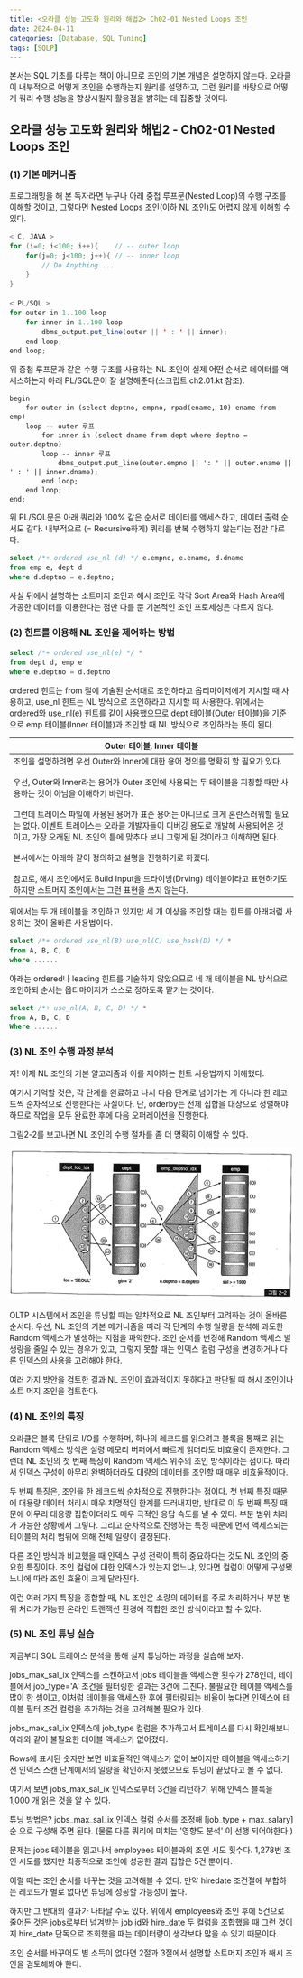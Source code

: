 ```yaml
---
title: <오라클 성능 고도화 원리와 해법2> Ch02-01 Nested Loops 조인
date: 2024-04-11
categories: [Database, SQL Tuning]
tags: [SQLP]
---
```


본서는 SQL 기초를 다루는 책이 아니므로 조인의 기본 개념은 설명하지 않는다. 오라클이 내부적으로 어떻게 조인을 수행하는지 원리를 설명하고, 그런 원리를 바탕으로 어떻게 쿼리 수행 성능을 향상시킬지 활용점을 밝히는 데 집중할 것이다.

## 오라클 성능 고도화 원리와 해법2 - Ch02-01 Nested Loops 조인

### (1) 기본 메커니즘

프로그래밍을 해 본 독자라면 누구나 아래 중첩 루프문(Nested Loop)의 수행 구조를 이해할 것이고, 그렇다면 Nested Loops 조인(이하 NL 조인)도 어렵지 않게 이해할 수 있다.

```java
< C, JAVA >
for (i=0; i<100; i++){    // -- outer loop
    for(j=0; j<100; j++){ // -- inner loop
	    // Do Anything ...
    }
}

< PL/SQL >
for outer in 1..100 loop
    for inner in 1..100 loop
        dbms_output.put_line(outer || ' : ' || inner);
    end loop;
end loop;
```

위 중첩 루프문과 같은 수행 구조를 사용하는 NL 조인이 실제 어떤 순서로 데이터를 액세스하는지 아래 PL/SQL문이 잘 설명해준다(스크립트 ch2.01.kt 참조).

```plsql
begin
    for outer in (select deptno, empno, rpad(ename, 10) ename from emp)
    loop -- outer 루프
        for inner in (select dname from dept where deptno = outer.deptno)
        loop -- inner 루프
            dbms_output.put_line(outer.empno || ': ' || outer.ename || ' : ' || inner.dname);
        end loop;
    end loop;
end;
```

위 PL/SQL문은 아래 쿼리와 100% 같은 순서로 데이터를 액세스하고, 데이터 출력 순서도 같다. 내부적으로 (= Recursive하게) 쿼리를 반복 수행하지 않는다는 점만 다르다.

```sql
select /*+ ordered use_nl (d) */ e.empno, e.ename, d.dname
from emp e, dept d
where d.deptno = e.deptno;
```

사실 뒤에서 설명하는 소트머지 조인과 해시 조인도 각각 Sort Area와 Hash Area에 가공한 데이터를 이용한다는 점만 다를 뿐 기본적인 조인 프로세싱은 다르지 않다.

### (2) 힌트를 이용해 NL 조인을 제어하는 방법

```sql
select /*+ ordered use_nl(e) */ *
from dept d, emp e
where e.deptno = d.deptno
```

ordered 힌트는 from 절에 기술된 순서대로 조인하라고 옵티마이저에게 지시할 때 사용하고, use_nl 힌트는 NL 방식으로 조인하라고 지시할 때 사용한다. 위에서는 ordered와 use_nl(e) 힌트를 같이 사용했으므로 dept 테이블(Outer 테이블)을 기준으로 emp 테이블(Inner 테이블)과 조인할 때 NL 방식으로 조인하라는 뜻이 된다.

| Outer 테이블, Inner 테이블                                                                                                                                                                                                                                                                                                                                                                                                                                                                                                                                                                                                                                               |
| ------------------------------------------------------------------------------------------------------------------------------------------------------------------------------------------------------------------------------------------------------------------------------------------------------------------------------------------------------------------------------------------------------------------------------------------------------------------------------------------------------------------------------------------------------------------------------------------------------------------------------------------------------------------------ |
| 조인을 설명하려면 우선 Outer와 Inner에 대한 용어 정의를 명확히 할 필요가 있다.<br><br>우선, Outer와 Inner라는 용어가 Outer 조인에 사용되는 두 테이블을 지칭할 때만 사용하는 것이 아님을 이해하기 바란다.<br><br>그런데 트레이스 파일에 사용된 용어가 표준 용어는 아니므로 크게 혼란스러워할 필요는 없다. 이벤트 트레이스는 오라클 개발자들이 디버깅 용도로 개발해 사용되어온 것이고, 가장 오래된 NL 조인의 틀에 맞추다 보니 그렇게 된 것이라고 이해하면 된다.<br><br>본서에서는 아래와 같이 정의하고 설명을 진행하기로 하겠다.<br><br>참고로, 해시 조인에서도 Build Input을 드라이빙(Drving) 테이블이라고 표현하기도 하지만 소트머지 조인에서는 그런 표현을 쓰지 않는다. |

위에서는 두 개 테이블을 조인하고 있지만 세 개 이상을 조인할 때는 힌트를 아래처럼 사용하는 것이 올바른 사용법이다.

```sql
select /*+ ordered use_nl(B) use_nl(C) use_hash(D) */ *
from A, B, C, D
where ......
```

아래는 ordered나 leading 힌트를 기술하지 않았으므로 네 개 테이블을 NL 방식으로 조인하되 순서는 옵티마이저가 스스로 정하도록 맡기는 것이다.

```sql
select /*+ use_nl(A, B, C, D) */ *
from A, B, C, D
Where ......
```

### (3) NL 조인 수행 과정 분석

자! 이제 NL 조인의 기본 알고리즘과 이를 제어하는 힌트 사용법까지 이해했다.

여기서 기억할 것은, 각 단계를 완료하고 나서 다음 단계로 넘어가는 게 아니라 한 레코드씩 순차적으로 진행한다는 사실이다. 단, orderby는 전체 집합을 대상으로 정렬해야 하므로 작업을 모두 완료한 후에 다음 오퍼레이션을 진행한다.

그림2-2를 보고나면 NL 조인의 수행 절차를 좀 더 명확히 이해할 수 있다.

![](/assets/images/sqlp/sqlp2-02-01-3-img2-2.png)

OLTP 시스템에서 조인을 튜닝할 때는 일차적으로 NL 조인부터 고려하는 것이 올바른 순서다. 우선, NL 조인의 기본 메커니즘을 따라 각 단계의 수행 일량을 분석해 과도한 Random 액세스가 발생하는 지점을 파악한다. 조인 순서를 변경해 Random 액세스 발생량을 줄일 수 있는 경우가 있고, 그렇지 못할 때는 인덱스 컬럼 구성을 변경하거나 다른 인덱스의 사용을 고려해야 한다.

여러 가지 방안을 검토한 결과 NL 조인이 효과적이지 못하다고 판단될 때 해시 조인이나 소트 머지 조인을 검토한다.

### (4) NL 조인의 특징

오라클은 블록 단위로 I/O를 수행하며, 하나의 레코드를 읽으려고 블록을 통째로 읽는 Random 액세스 방식은 설령 메모리 버퍼에서 빠르게 읽더라도 비효율이 존재한다. 그런데 NL 조인의 첫 번째 특징이 Random 액세스 위주의 조인 방식이라는 점이다. 따라서 인덱스 구성이 아무리 완벽하더라도 대량의 데이터를 조인할 때 매우 비효율적이다.

두 번째 특징은, 조인을 한 레코드씩 순차적으로 진행한다는 점이다. 첫 번째 특징 때문에 대용량 데이터 처리시 매우 치명적인 한계를 드러내지만, 반대로 이 두 번째 특징 때문에 아무리 대용량 집합이더라도 매우 극적인 응답 속도를 낼 수 있다. 부분 범위 처리가 가능한 상황에서 그렇다. 그리고 순차적으로 진행하는 특징 때문에 먼저 액세스되는 테이블의 처리 범위에 의해 전체 일량이 결정된다.

다른 조인 방식과 비교했을 때 인덱스 구성 전략이 특히 중요하다는 것도 NL 조인의 중요한 특징이다. 조인 컬럼에 대한 인덱스가 있는지 없느냐, 있다면 컬럼이 어떻게 구성됐느냐에 따라 조인 효율이 크게 달라진다.

이런 여러 가지 특징을 종합할 때, NL 조인은 소량의 데이터를 주로 처리하거나 부분 범위 처리가 가능한 온라인 트랜잭션 환경에 적합한 조인 방식이라고 할 수 있다.

### (5) NL 조인 튜닝 실습

지금부터 SQL 트레이스 분석을 통해 실제 튜닝하는 과정을 실습해 보자.

jobs_max_sal_ix 인덱스를 스캔하고서 jobs 테이블을 액세스한 횟수가 278인데, 테이블에서 job_type='A' 조건을 필터링한 결과는 3건에 그친다. 불필요한 테이블 액세스를 많이 한 셈이고, 이처럼 테이블을 액세스한 후에 필터링되는 비율이 높다면 인덱스에 테이블 필터 조건 컬럼을 추가하는 것을 고려해볼 필요가 있다.

jobs_max_sal_ix 인덱스에 job_type 컬럼을 추가하고서 트레이스를 다시 확인해보니 아래와 같이 불필요한 테이블 액세스가 없어졌다.

Rows에 표시된 숫자만 보면 비효율적인 액세스가 없어 보이지만 테이블을 액세스하기 전 인덱스 스캔 단계에서의 일량을 확인하지 못했으므로 튜닝이 끝났다고 볼 수 없다.

여기서 보면 jobs_max_sal_ix 인덱스로부터 3건을 리턴하기 위해 인덱스 블록을 1,000 개 읽은 것을 알 수 있다.

튜닝 방법은? jobs_max_sal_ix 인덱스 컬럼 순서를 조정해 [job_type + max_salary] 순 으로 구성해 주면 된다. (물론 다른 쿼리에 미치는 '영향도 분석' 이 선행 되어야한다.)

문제는 jobs 테이블을 읽고나서 employees 테이블과의 조인 시도 횟수다. 1,278번 조인 시도를 했지만 최종적으로 조인에 성공한 결과 집합은 5건 뿐이다.

이럴 때는 조인 순서를 바꾸는 것을 고려해볼 수 있다. 만약 hiredate 조건절에 부합하는 레코드가 별로 없다면 튜닝에 성공할 가능성이 높다.

하지만 그 반대의 결과가 나타날 수도 있다. 위에서 employees와 조인 후에 5건으로 줄어든 것은 jobs로부터 넘겨받는 job id와 hire_date 두 컬럼을 조합했을 때 그런 것이지 hire_date 단독으로 조회했을 때는 데이터량이 생각보다 많을 수 있기 때문이다.

조인 순서를 바꾸어도 별 소득이 없다면 2절과 3절에서 설명할 소트머지 조인과 해시 조인을 검토해봐야 한다.

